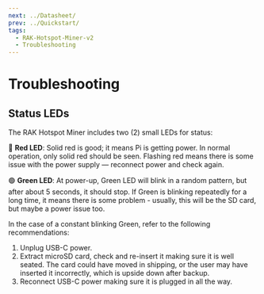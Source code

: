 ```yaml
---
next: ../Datasheet/
prev: ../Quickstart/
tags:
  - RAK-Hotspot-Miner-v2
  - Troubleshooting
---
```

# Troubleshooting

## Status LEDs


The RAK Hotspot Miner includes two (2) small LEDs for status: 

<rk-img
  src="/assets/images/wisgate/rak-hotspot-miner/troubleshooting/StatusLED.svg"
  width="30%"
  caption="Status LED location"
/> 

🔴 **Red LED**: Solid red is good; it means Pi is getting power. In normal operation, only solid red should be seen. Flashing red means there is some issue with the power supply — reconnect power and check again.

🟢 **Green LED**: At power-up, Green LED will blink in a random pattern, but after about 5 seconds, it should stop. If Green is blinking repeatedly for a long time, it means there is some problem - usually, this will be the SD card, but maybe a power issue too.

In the case of a constant blinking Green, refer to the following recommendations:

1. Unplug USB-C power.
2. Extract microSD card, check and re-insert it making sure it is well seated. The card could have moved in shipping, or the user may have inserted it incorrectly, which is upside down after backup.
3. Reconnect USB-C power making sure it is plugged in all the way.


